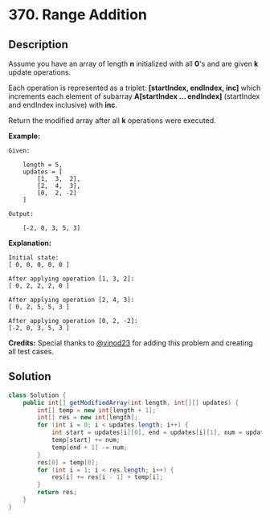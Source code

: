 # 370. Range Addition

## Description

Assume you have an array of length **n** initialized with all **0**'s and are given **k** update operations.

Each operation is represented as a triplet: **[startIndex, endIndex, inc]** which increments each element of subarray **A[startIndex ... endIndex]** (startIndex and endIndex inclusive) with **inc**.

Return the modified array after all **k** operations were executed.

**Example:**

```
Given:

    length = 5,
    updates = [
        [1,  3,  2],
        [2,  4,  3],
        [0,  2, -2]
    ]

Output:

    [-2, 0, 3, 5, 3]
```

**Explanation:**

```
Initial state:
[ 0, 0, 0, 0, 0 ]

After applying operation [1, 3, 2]:
[ 0, 2, 2, 2, 0 ]

After applying operation [2, 4, 3]:
[ 0, 2, 5, 5, 3 ]

After applying operation [0, 2, -2]:
[-2, 0, 3, 5, 3 ]
```

**Credits:**
Special thanks to [@vinod23](https://discuss.leetcode.com/user/vinod23) for adding this problem and creating all test cases.



## Solution

```java
class Solution {
    public int[] getModifiedArray(int length, int[][] updates) {
        int[] temp = new int[length + 1];
        int[] res = new int[length];
        for (int i = 0; i < updates.length; i++) {
            int start = updates[i][0], end = updates[i][1], num = updates[i][2];
            temp[start] += num;
            temp[end + 1] -= num;
        }
        res[0] = temp[0];
        for (int i = 1; i < res.length; i++) {
            res[i] += res[i - 1] + temp[i]; 
        }
        return res;
    }
}
```

